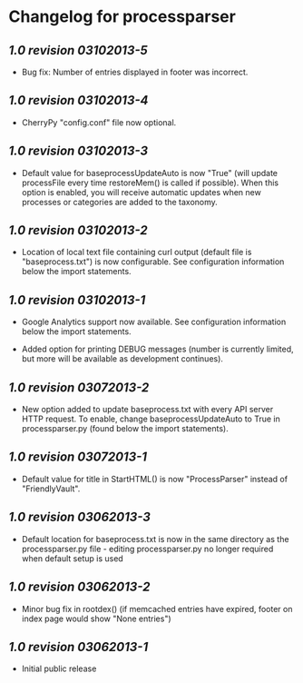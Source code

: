 Changelog for processparser
===========================

*1.0 revision 03102013-5*
-------------------------

* Bug fix: Number of entries displayed in footer was incorrect.

*1.0 revision 03102013-4*
-------------------------

* CherryPy "config.conf" file now optional.

*1.0 revision 03102013-3*
-------------------------

* Default value for baseprocessUpdateAuto is now "True" (will update
 processFile every time restoreMem() is called if possible). When this
 option is enabled, you will receive automatic updates when new processes
 or categories are added to the taxonomy.

*1.0 revision 03102013-2*
-------------------------

* Location of local text file containing curl output (default file
 is "baseprocess.txt") is now configurable. See configuration information
 below the import statements.

*1.0 revision 03102013-1*
-------------------------

* Google Analytics support now available. See configuration information
 below the import statements.

* Added option for printing DEBUG messages (number is currently limited,
 but more will be available as development continues).

*1.0 revision 03072013-2*
-------------------------

* New option added to update baseprocess.txt with every API server HTTP
 request. To enable, change baseprocessUpdateAuto to True in
 processparser.py (found below the import statements).

*1.0 revision 03072013-1*
-------------------------

* Default value for title in StartHTML() is now "ProcessParser" instead
 of "FriendlyVault".

*1.0 revision 03062013-3*
-------------------------

* Default location for baseprocess.txt is now in the same directory as the
 processparser.py file - editing processparser.py no longer required when
 default setup is used

*1.0 revision 03062013-2*
-------------------------

* Minor bug fix in rootdex()
   (if memcached entries have expired, footer on index page would show "None entries")

*1.0 revision 03062013-1*
-------------------------

* Initial public release
